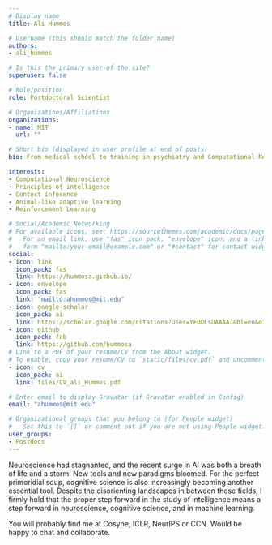 ```yaml
---
# Display name
title: Ali Hummos

# Username (this should match the folder name)
authors:
- ali_hummos

# Is this the primary user of the site?
superuser: false

# Role/position
role: Postdoctoral Scientist

# Organizations/Affiliations
organizations:
- name: MIT
  url: ""

# Short bio (displayed in user profile at end of posts)
bio: From medical school to training in psychiatry and Computational Neuroscience PhD, moving on contributing to machine learning research and currently at the interface between neuroscience, machine learning, and computational psychiatry.

interests:
- Computational Neuroscience
- Principles of intelligence
- Context inference
- Animal-like adaptive learning
- Reinforcement Learning

# Social/Academic Networking
# For available icons, see: https://sourcethemes.com/academic/docs/page-builder/#icons
#   For an email link, use "fas" icon pack, "envelope" icon, and a link in the
#   form "mailto:your-email@example.com" or "#contact" for contact widget.
social:
- icon: link
  icon_pack: fas
  link: https://hummosa.github.io/
- icon: envelope
  icon_pack: fas
  link: "mailto:ahummos@mit.edu"
- icon: google-scholar
  icon_pack: ai
  link: https://scholar.google.com/citations?user=YFDOLsUAAAAJ&hl=en&oi=ao
- icon: github
  icon_pack: fab
  link: https://github.com/hummosa
# Link to a PDF of your resume/CV from the About widget.
# To enable, copy your resume/CV to `static/files/cv.pdf` and uncomment the lines below.
- icon: cv
  icon_pack: ai
  link: files/CV_ali_Hummos.pdf

# Enter email to display Gravatar (if Gravatar enabled in Config)
email: "ahummos@mit.edu"

# Organizational groups that you belong to (for People widget)
#   Set this to `[]` or comment out if you are not using People widget.
user_groups:
- Postdocs
---
```


Neuroscience had stagnanted, and the recent surge in AI was both a breath of life and a storm. New tools and new paradigms bloomed. For the perfect primoridial soup, cognitive science is also increasingly becoming another essential tool. Despite the disorienting landscapes in between these fields, I firmly hold that the proper step forward in the study of intelligence means a step forward in neuroscience, cognitive science, and in machine learning.

You will probably find me at Cosyne, ICLR, NeurIPS or CCN. Would be happy to chat and collaborate.  